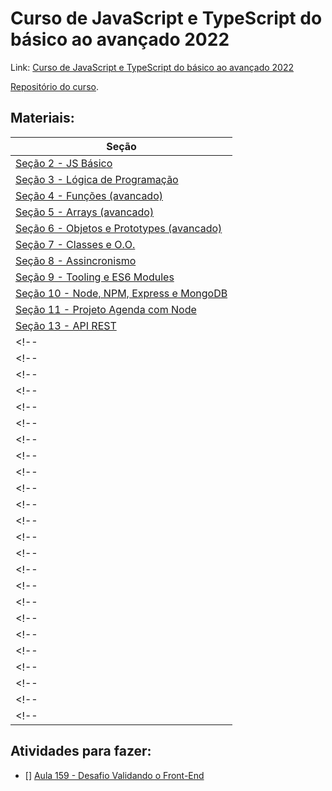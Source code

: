 # Curso de JavaScript e TypeScript do básico ao avançado 2022

Link: [Curso de JavaScript e TypeScript do básico ao avançado 2022](https://www.udemy.com/course/curso-de-javascript-moderno-do-basico-ao-avancado/)

[Repositório do curso](https://github.com/luizomf/curso-js).

## Materiais:

| Seção |
| --- |
| [Seção 2 - JS Básico](/curso-js-ts/sec-2-js-basico/) |
| [Seção 3 - Lógica de Programação](/curso-js-ts/sec-3-logica-prog/) |
| [Seção 4 - Funções (avancado)](/curso-js-ts/sec-4-funcoes/) |
| [Seção 5 - Arrays (avancado)](/curso-js-ts/sec-5-arrays/) |
| [Seção 6 - Objetos e Prototypes (avancado)](/curso-js-ts/sec-6-objetos/) |
| [Seção 7 - Classes e O.O.](/curso-js-ts/sec-7-classes/) |
| [Seção 8 - Assincronismo](/curso-js-ts/sec-8-assincrono/) |
| [Seção 9 - Tooling e ES6 Modules](/curso-js-ts/sec-9-tooling-modules/) |
| [Seção 10 - Node, NPM, Express e MongoDB](/curso-js-ts/sec-10-npm-node/) |
| [Seção 11 - Projeto Agenda com Node](/curso-js-ts/sec-11-agenda/) |
| [Seção 13 - API REST](/curso-js-ts/sec-13-api-rest/) |
<!-- | [Seção 14 - React - Class Components](/curso-js-ts/sec-14-react-class/) | -->
<!-- | [Seção 15 - React - Redux](/curso-js-ts/sec-15-react-redux/) | -->
<!-- | [Seção 16 - React Router Dom V6](/curso-js-ts/sec-16-react-router-dom/) | -->
<!-- | [Seção 17 - Regex](/curso-js-ts/sec-17-regex/) | -->
<!-- | [Seção 18 - TypeScript - Instação](/curso-js-ts/sec-18-ts/) | -->
<!-- | [Seção 19 - TypeScript - Tipos Básicos](/curso-js-ts/sec-19-ts-tipos-basicos/) | -->
<!-- | [Seção 20 - TypeScript - Classes e Interfaces](/curso-js-ts/sec-20-ts-classes-interfaces/) | -->
<!-- | [Seção 21 - TypeScript - Tipos Avançados](/curso-js-ts/sec-21-ts-tipos-avancados/) | -->
<!-- | [Seção 22 - TypeScript - Generics](/curso-js-ts/sec-22-ts-generics/) | -->
<!-- | [Seção 23 - TypeScript - Decorators](/curso-js-ts/sec-23-ts-decorators/) | -->
<!-- | [Seção 24 - TypeScript - Namespaces e Modules](/curso-js-ts/sec-24-ts-namespace-modules/) | -->
<!-- | [Seção 25 - TypeScript - SOLID](/curso-js-ts/sec-25-ts-solid/) | -->
<!-- | [Seção 26 - **TypeScript** - Testes com Jest](/curso-js-ts/sec-26-ts-testes-jest/) | -->
<!-- | [Seção 27 - TypeScript e React - Pomodoro App](/curso-js-ts/sec-27-ts-react-pomodoro/) | -->
<!-- | [Seção 28 - TypeScript - Design Patterns](/curso-js-ts/sec-28-ts-design-patterns/) | -->
<!-- | [Seção 29 - NextJS](/curso-js-ts/sec-29-nextjs/) | -->
<!-- | [Seção 30 - Deploy NextJS](/curso-js-ts/sec-30-deploy-nextjs/) | -->
<!-- | [Seção 31 - SQL](/curso-js-ts/sec-31-sql/) | -->
<!-- | [Seção 32 - Knex.js](/curso-js-ts/sec-32-knexjs/) | -->
<!-- | [Seção 34 - HTML e CSS - Landing Page](/curso-js-ts/sec-34-landing page/) | -->
<!-- | [Seção 35 - Comandos Linux](/curso-js-ts/sec-35-landing page/) | -->
<!-- | [Seção 37 - Bônus](/curso-js-ts/sec-37-bonus/) | -->
<!-- | []() | -->
<!-- | [Seção 12 - Linux, Deploy e SSH](/curso-js-ts/sec-12-linux-deploy-ssh/) | -->

## Atividades para fazer:
- [] [Aula 159 - Desafio Validando o Front-End](https://www.udemy.com/course/curso-de-javascript-moderno-do-basico-ao-avancado/learn/lecture/16740440)